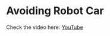 # Avoiding Robot Car

Check the video here: [YouTube](https://github.com/AlHafidzLuhurDarma/Avoiding_Robot_Car)
